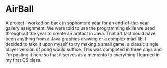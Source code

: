 # AirBall
A project I worked on back in sophomore year for an end-of-the-year gallery assignment. We were told to use the programming skills we used throughout the year to create an artifact in Java. That artifact could have been anything from a Java graphics drawing or a complex mad-lib. I decided to take it upon myself to try making a small game, a classic single player version of pong would suffice. This was completed in three days and I'm posting it here so that it serves as a memento to everything I learned in my first CS class.
